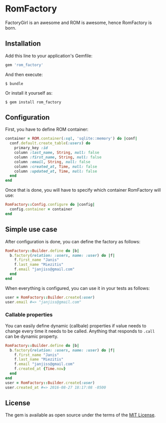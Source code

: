 # RomFactory

FactoryGirl is an awesome and ROM is awesome, hence RomFactory is born.

## Installation

Add this line to your application's Gemfile:

```ruby
gem 'rom_factory'
```

And then execute:

    $ bundle

Or install it yourself as:

    $ gem install rom_factory

## Configuration
First, you have to define ROM container:
```ruby
container = ROM.container(:sql, 'sqlite::memory') do |conf|
  conf.default.create_table(:users) do
    primary_key :id
    column :last_name, String, null: false
    column :first_name, String, null: false
    column :email, String, null: false
    column :created_at, Time, null: false
    column :updated_at, Time, null: false
  end
end
```
Once that is done, you will have to specify which container RomFactory will use:
```ruby
RomFactory::Config.configure do |config|
  config.container = container
end
```
## Simple use case

After configuration is done, you can define the factory as follows:
```ruby
RomFactory::Builder.define do |b|
  b.factory(relation: :users, name: :user) do |f|
    f.first_name "Janis"
    f.last_name "Miezitis"
    f.email "janjiss@gmail.com"
  end
end
```
When everything is configured, you can use it in your tests as follows:
```ruby
user = RomFactory::Builder.create(:user)
user.email #=> "janjiss@gmail.com"
```

### Callable properties
You can easily define dynamic (callbale) properties if value needs to change every time it needs to be called. Anything that responds to `.call` can be dynamic property.
```ruby
RomFactory::Builder.define do |b|
  b.factory(relation: :users, name: :user) do |f|
    f.first_name "Janis"
    f.last_name "Miezitis"
    f.email "janjiss@gmail.com"
    f.created_at {Time.now}
  end
end
user = RomFactory::Builder.create(:user)
user.created_at #=> 2016-08-27 18:17:08 -0500
```

## License

The gem is available as open source under the terms of the [MIT License](http://opensource.org/licenses/MIT).
